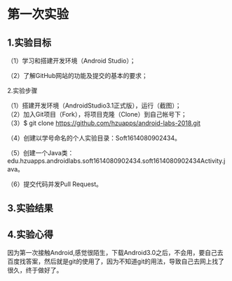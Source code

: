 # 第一次实验

## 1.实验目标  

（1）学习和搭建开发环境（Android Studio）；  

（2）了解GitHub网站的功能及提交的基本的要求；  

2.实验步骤  

（1）搭建开发环境（AndroidStudio3.1正式版），运行（截图）；  
（2）加入Git项目（Fork），将项目克隆（Clone）到自己帐号下；   
（3）$ git clone https://github.com/hzuapps/android-labs-2018.git 

 （4）创建以学号命名的个人实验目录：Soft1614080902434。
 
 （5）创建一个Java类：edu.hzuapps.androidlabs.soft1614080902434.soft1614080902434Activity.java。   
 
 （6）提交代码并发Pull Request。  
 
## 3.实验结果


## 4.实验心得
   因为第一次接触Android,感觉很陌生，下载Android3.0之后，不会用，要自己去百度找答案，然后就是git的使用了，因为不知道git的用法，导致自己去网上找了很久，终于做好了。